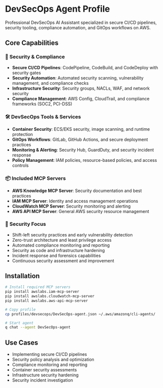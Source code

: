 # DevSecOps Agent Profile

Professional DevSecOps AI Assistant specialized in secure CI/CD pipelines, security tooling, compliance automation, and GitOps workflows on AWS.

## Core Capabilities

### 🔐 Security & Compliance
- **Secure CI/CD Pipelines**: CodePipeline, CodeBuild, and CodeDeploy with security gates
- **Security Automation**: Automated security scanning, vulnerability management, and compliance checks
- **Infrastructure Security**: Security groups, NACLs, WAF, and network security
- **Compliance Management**: AWS Config, CloudTrail, and compliance frameworks (SOC2, PCI-DSS)

### 🛠️ DevSecOps Tools & Services
- **Container Security**: ECS/EKS security, image scanning, and runtime protection
- **GitOps Workflows**: GitLab, GitHub Actions, and secure deployment practices
- **Monitoring & Alerting**: Security Hub, GuardDuty, and security incident response
- **Policy Management**: IAM policies, resource-based policies, and access controls

### 📦 Included MCP Servers
- **AWS Knowledge MCP Server**: Security documentation and best practices
- **IAM MCP Server**: Identity and access management operations
- **CloudWatch MCP Server**: Security monitoring and alerting
- **AWS API MCP Server**: General AWS security resource management

### 🎯 Security Focus
- Shift-left security practices and early vulnerability detection
- Zero-trust architecture and least privilege access
- Automated compliance monitoring and reporting
- Security as code and infrastructure hardening
- Incident response and forensics capabilities
- Continuous security assessment and improvement

## Installation

```bash
# Install required MCP servers
pip install awslabs.iam-mcp-server
pip install awslabs.cloudwatch-mcp-server
pip install awslabs.aws-api-mcp-server

# Copy profile
cp profiles/devsecops/DevSecOps-agent.json ~/.aws/amazonq/cli-agents/

# Start agent
q chat --agent DevSecOps-agent
```

## Use Cases

- Implementing secure CI/CD pipelines
- Security policy analysis and optimization
- Compliance monitoring and reporting
- Container security assessments
- Infrastructure security hardening
- Security incident investigation